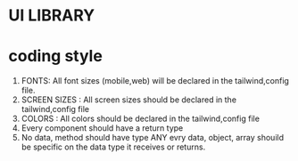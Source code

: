 # UI LIBRARY

# coding style
1. FONTS: All font sizes (mobile,web) will be declared in the tailwind,config file.
2. SCREEN SIZES : All screen sizes should be declared in the tailwind,config file
3. COLORS : All colors should be declared in the tailwind,config file
4. Every component should have a return type
5. No data, method should have  type ANY evry data, object, array shouild be specific on the data type it receives or returns.

